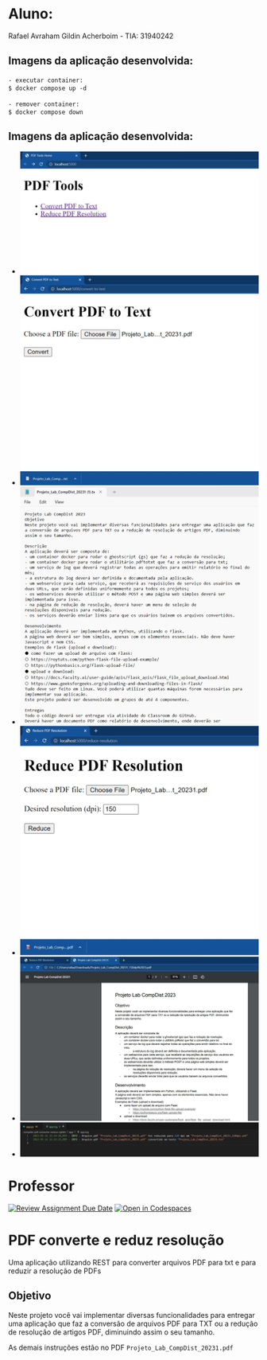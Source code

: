 # Aluno: 
Rafael Avraham Gildin Acherboim - TIA: 31940242

## Imagens da aplicação desenvolvida:
```
- executar container:
$ docker compose up -d

- remover container:
$ docker compose down
```

## Imagens da aplicação desenvolvida:
- ![Alt text](imgs/home.jpg?raw=true "foto")
- ![Alt text](imgs/convert_pdf_to_txt.jpg?raw=true "foto")
- ![Alt text](imgs/txt_generated.jpg?raw=true "foto")
- ![Alt text](imgs/reduce_pdf_resolution.jpg?raw=true "foto")
- ![Alt text](imgs/pdf_with_lower_resolution.jpg?raw=true "foto")
- ![Alt text](imgs/logging.jpg?raw=true "logs")

# Professor
[![Review Assignment Due Date](https://classroom.github.com/assets/deadline-readme-button-24ddc0f5d75046c5622901739e7c5dd533143b0c8e959d652212380cedb1ea36.svg)](https://classroom.github.com/a/qLGoSHAj)
[![Open in Codespaces](https://classroom.github.com/assets/launch-codespace-7f7980b617ed060a017424585567c406b6ee15c891e84e1186181d67ecf80aa0.svg)](https://classroom.github.com/open-in-codespaces?assignment_repo_id=11115352)
# PDF converte e reduz resolução

Uma aplicação utilizando REST para converter arquivos PDF para txt e para reduzir a resolução de PDFs

## Objetivo
Neste projeto você vai implementar diversas funcionalidades para entregar uma aplicação que faz a conversão de arquivos PDF para TXT ou a redução de resolução de artigos PDF, diminuindo assim o seu tamanho.

As demais instruções estão no PDF `Projeto_Lab_CompDist_20231.pdf`